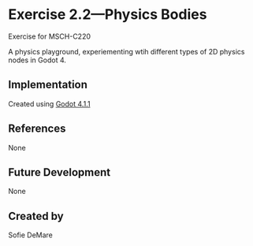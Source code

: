 # Exercise 2.2—Physics Bodies

Exercise for MSCH-C220

A physics playground, experiementing wtih different types of 2D physics nodes in Godot 4.

## Implementation

Created using [Godot 4.1.1](https://godotengine.org/download)

## References
None

## Future Development
None

## Created by
Sofie DeMare
